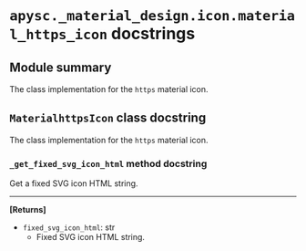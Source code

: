 # `apysc._material_design.icon.material_https_icon` docstrings

## Module summary

The class implementation for the `https` material icon.

## `MaterialhttpsIcon` class docstring

The class implementation for the `https` material icon.

### `_get_fixed_svg_icon_html` method docstring

Get a fixed SVG icon HTML string.<hr>

**[Returns]**

- `fixed_svg_icon_html`: str
  - Fixed SVG icon HTML string.